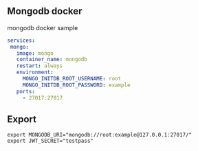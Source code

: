 
## Mongodb docker 
mongodb docker sample
 ``` yaml
services:
  mongo:
    image: mongo
    container_name: mongodb
    restart: always
    environment:
      MONGO_INITDB_ROOT_USERNAME: root
      MONGO_INITDB_ROOT_PASSWORD: example
    ports:
      - 27017:27017
 ```

## Export
 ``` 
export MONGODB_URI="mongodb://root:example@127.0.0.1:27017/"
export JWT_SECRET="testpass"
 ```
